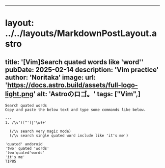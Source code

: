 
---
# layout: ../../layouts/MarkdownPostLayout.astro
title: '[Vim]Search quated words like 'word''
pubDate: 2025-02-14
description: 'Vim practice'
author: 'Noritaka'
image:
    url: 'https://docs.astro.build/assets/full-logo-light.png'
    alt: 'Astroのロゴ。'
tags: ["Vim",]
---


```
Search quated words
Copy and paste the below text and type some commands like below.

---
1. /\v'([^']|'\w)+'

  (/\v search very magic mode)
  (/\v search single quated word include like 'it's me')
 
'quated' andoroid
'two' quated 'words'
'two'quated'words'
'it's me'
TIP85
```
